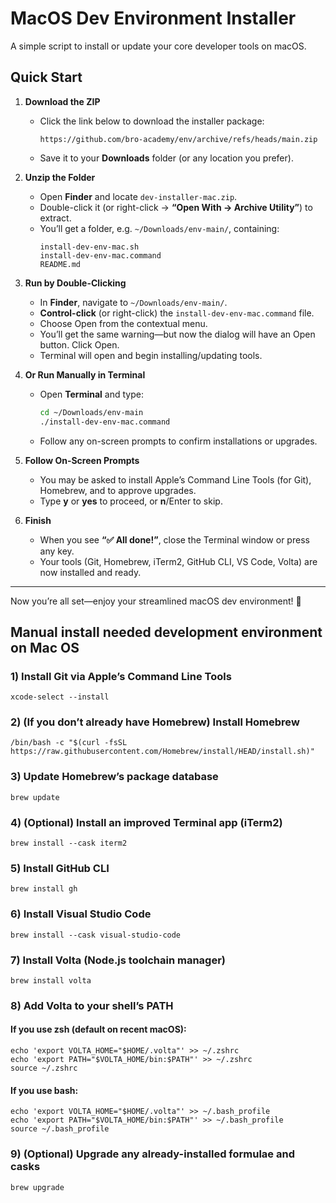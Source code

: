 # MacOS Dev Environment Installer

A simple script to install or update your core developer tools on macOS.

## Quick Start

1. **Download the ZIP**
    - Click the link below to download the installer package:
      ```
      https://github.com/bro-academy/env/archive/refs/heads/main.zip
      ```
    - Save it to your **Downloads** folder (or any location you prefer).

2. **Unzip the Folder**
    - Open **Finder** and locate `dev-installer-mac.zip`.
    - Double-click it (or right-click → **“Open With → Archive Utility”**) to extract.
    - You’ll get a folder, e.g. `~/Downloads/env-main/`, containing:
      ```
      install-dev-env-mac.sh
      install-dev-env-mac.command
      README.md
      ```

3. **Run by Double-Clicking**
    - In **Finder**, navigate to `~/Downloads/env-main/`.
    - **Control-click** (or right-click) the `install-dev-env-mac.command` file.
    - Choose Open from the contextual menu.
    - You’ll get the same warning—but now the dialog will have an Open button. Click Open.
    - Terminal will open and begin installing/updating tools.

4. **Or Run Manually in Terminal**
    - Open **Terminal** and type:
      ```bash
      cd ~/Downloads/env-main
      ./install-dev-env-mac.command
      ```
    - Follow any on-screen prompts to confirm installations or upgrades.

5. **Follow On-Screen Prompts**
    - You may be asked to install Apple’s Command Line Tools (for Git), Homebrew, and to approve upgrades.
    - Type **y** or **yes** to proceed, or **n**/Enter to skip.

7. **Finish**
    - When you see **“✅ All done!”**, close the Terminal window or press any key.
    - Your tools (Git, Homebrew, iTerm2, GitHub CLI, VS Code, Volta) are now installed and ready.

---

Now you’re all set—enjoy your streamlined macOS dev environment! 🚀


## Manual install needed development environment on Mac OS

### 1) Install Git via Apple’s Command Line Tools
```
xcode-select --install
```

### 2) (If you don’t already have Homebrew) Install Homebrew
```
/bin/bash -c "$(curl -fsSL https://raw.githubusercontent.com/Homebrew/install/HEAD/install.sh)"
```

### 3) Update Homebrew’s package database
```
brew update
```

### 4) (Optional) Install an improved Terminal app (iTerm2)
```
brew install --cask iterm2
```

### 5) Install GitHub CLI
```
brew install gh
```

### 6) Install Visual Studio Code
```
brew install --cask visual-studio-code
```

### 7) Install Volta (Node.js toolchain manager)
```
brew install volta
```

### 8) Add Volta to your shell’s PATH
####    If you use zsh (default on recent macOS):
```
echo 'export VOLTA_HOME="$HOME/.volta"' >> ~/.zshrc
echo 'export PATH="$VOLTA_HOME/bin:$PATH"' >> ~/.zshrc
source ~/.zshrc
```

####    If you use bash:
```
echo 'export VOLTA_HOME="$HOME/.volta"' >> ~/.bash_profile
echo 'export PATH="$VOLTA_HOME/bin:$PATH"' >> ~/.bash_profile
source ~/.bash_profile
```

### 9) (Optional) Upgrade any already-installed formulae and casks
```
brew upgrade
```
